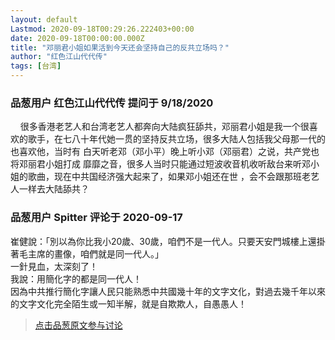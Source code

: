 ```yaml
---
layout: default
Lastmod: 2020-09-18T00:29:26.222403+00:00
date: 2020-09-18T00:00:00.000Z
title: "邓丽君小姐如果活到今天还会坚持自己的反共立场吗？"
author: "红色江山代代传"
tags: [台湾]
---
```



### 品葱用户 **红色江山代代传** 提问于 9/18/2020
    
    很多香港老艺人和台湾老艺人都奔向大陆疯狂舔共，邓丽君小姐是我一个很喜欢的歌手，在七八十年代她一贯的坚持反共立场，很多大陆人包括我父母那一代的也喜欢他，当时有 白天听老邓（邓小平）晚上听小邓（邓丽君）之说，共产党也将邓丽君小姐打成 靡靡之音，很多人当时只能通过短波收音机收听敌台来听邓小姐的歌曲，现在中共国经济强大起来了，如果邓小姐还在世 ，会不会跟那班老艺人一样去大陆舔共？
    
                

### 品葱用户 **Spitter** 评论于 2020-09-17
        
崔健說：「別以為你比我小20歲、30歲，咱們不是一代人。只要天安門城樓上還掛著毛主席的畫像，咱們就是同一代人。」  
一針見血，太深刻了！  
我說：用簡化字的都是同一代人！  
因為中共推行簡化字讓人民只能熟悉中共國幾十年的文字文化，對過去幾千年以來的文字文化完全陌生或一知半解，就是自欺欺人，自愚愚人！
        
                





> [点击品葱原文参与讨论](https://pincong.rocks/question/31114)

